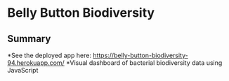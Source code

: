 # Belly Button Biodiversity
## Summary
*See the deployed app here: https://belly-button-biodiversity-94.herokuapp.com/ 
*Visual dashboard of bacterial biodiversity data using JavaScript
